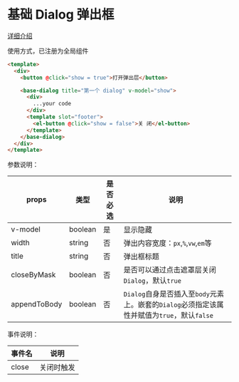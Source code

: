 # 基础 Dialog 弹出框

[详细介绍](https://juejin.cn/post/7054088327376404488)

使用方式，已注册为全局组件

```html
<template>
  <div>
    <button @click="show = true">打开弹出层</button>

    <base-dialog title="第一个 dialog" v-model="show">
      <div>
        ...your code
      </div>
      <template slot="footer">
        <el-button @click="show = false">关 闭</el-button>
      </template>
    </base-dialog>
  </div>
</template>
```

参数说明：

| props |  类型 | 是否必选 | 说明 |
| --- | --- | --- | --- | 
| v-model | boolean | 是 | 显示隐藏 |
| width | string | 否 | 弹出内容宽度：`px`,`%`,`vw`,`em`等 |
| title | string | 否 | 弹出框标题 |
| closeByMask | boolean | 否 | 是否可以通过点击遮罩层关闭`Dialog`，默认`true` |
| appendToBody | boolean | 否 | `Dialog`自身是否插入至`body`元素上。嵌套的`Dialog`必须指定该属性并赋值为`true`，默认`false` |

事件说明：

| 事件名 | 说明 |
| --- | --- |
| close | 关闭时触发 |


